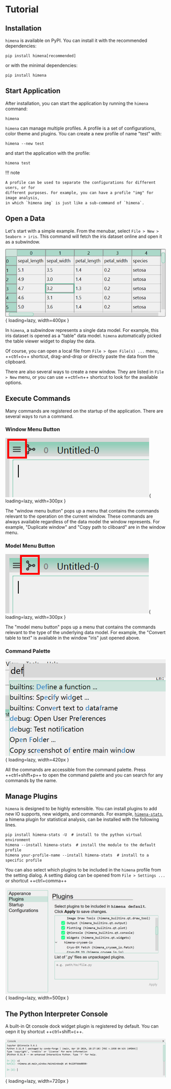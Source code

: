 # Tutorial

## Installation

`himena` is available on PyPI. You can install it with the recommended dependencies:

``` shell
pip install himena[recommended]
```

or with the minimal dependencies:

``` shell
pip install himena
```

## Start Application

After installation, you can start the application by running the `himena` command:

``` shell
himena
```

`himena` can manage multiple profiles. A profile is a set of configurations, color theme
and plugins. You can create a new profile of name "test" with:

``` shell
himena --new test
```

and start the application with the profile:

``` shell
himena test
```

!!! note

    A profile can be used to separate the configurations for different users, or for
    different purposes. For example, you can have a profile "img" for image analysis,
    in which `himena img` is just like a sub-command of `himena`.

## Open a Data

Let's start with a simple example. From the menubar, select `File > New > Seaborn > iris`.
This command will fetch the iris dataset online and open it as a subwindow.

![](images/00_iris_window.png){ loading=lazy, width=400px }

In `himena`, a subwindow represents a single data model. For example, this iris dataset
is opened as a "table" data model. `himena` automatically picked the table viewer widget
to display the data.

Of course, you can open a local file from `File > Open File(s) ...` menu, ++ctrl+o++
shortcut, drag-and-drop or directly paste the data from the clipboard.

There are also several ways to create a new window. They are listed in `File > New`
menu, or you can use ++ctrl+n++ shortcut to look for the available options.

## Execute Commands

Many commands are registered on the startup of the application. There are several ways
to run a command.

### Window Menu Button

![](images/00_window_menu.png){ loading=lazy, width=300px }

The "window menu button" pops up a menu that contains the commands relevant to the
operation on the current window. These commands are always available regardless of the
data model the window represents. For example, "Duplicate window" and "Copy path to
cliboard" are in the window menu.

### Model Menu Button

![](images/00_model_menu.png){ loading=lazy, width=300px }

The "model menu button" pops up a menu that contains the commands relevant to the type
of the underlying data model. For example, the "Convert table to text" is available in
the window "iris" just opened above.

### Command Palette

![](images/00_command_palette.png){ loading=lazy, width=420px }

All the commands are accessible from the command palette. Press ++ctrl+shift+p++ to open
the command palette and you can search for any commands by the name.

## Manage Plugins

`himena` is designed to be highly extensible. You can install plugins to add new IO
supports, new widgets, and commands. For example, [`himena-stats`](https://github.com/hanjinliu/himena-stats),
a himena plugin for statistical analysis, can be installed with the following lines.

``` shell
pip install himena-stats -U  # install to the python virtual environment
himena --install himena-stats  # install the module to the default profile
himena your-profile-name --install himena-stats  # install to a specific profile
```

You can also select which plugins to be included in the `himena` profile from the
setting dialog. A setting dialog can be opened from `File > Settings ...` or shortcut
++ctrl+comma++

![](images/00_setting_plugins.png){ loading=lazy, width=500px }

## The Python Interpreter Console

A built-in Qt console dock widget plugin is registered by default. You can oepn it by
shortcut ++ctrl+shift+c++.

![](images/00_qtconsole.png){ loading=lazy, width=720px }
